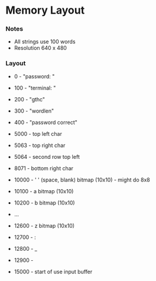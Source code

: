 # Memory Layout

### Notes

* All strings use 100 words 
* Resolution 640 x 480

### Layout 

* 0 - "password: "
* 100 - "terminal: "
* 200 - "gthc"
* 300 - "wordlen"
* 400 - "password correct"

* 5000 - top left char
* 5063 - top right char
* 5064 - second row top left
* 8071 - bottom right char

* 10000 - ' ' (space, blank) bitmap (10x10) - might do 8x8
* 10100 - a bitmap (10x10)
* 10200 - b bitmap (10x10)
* ...
* 12600 - z bitmap (10x10)
* 12700 - : 
* 12800 - _
* 12900 - 

* 15000 - start of use input buffer
